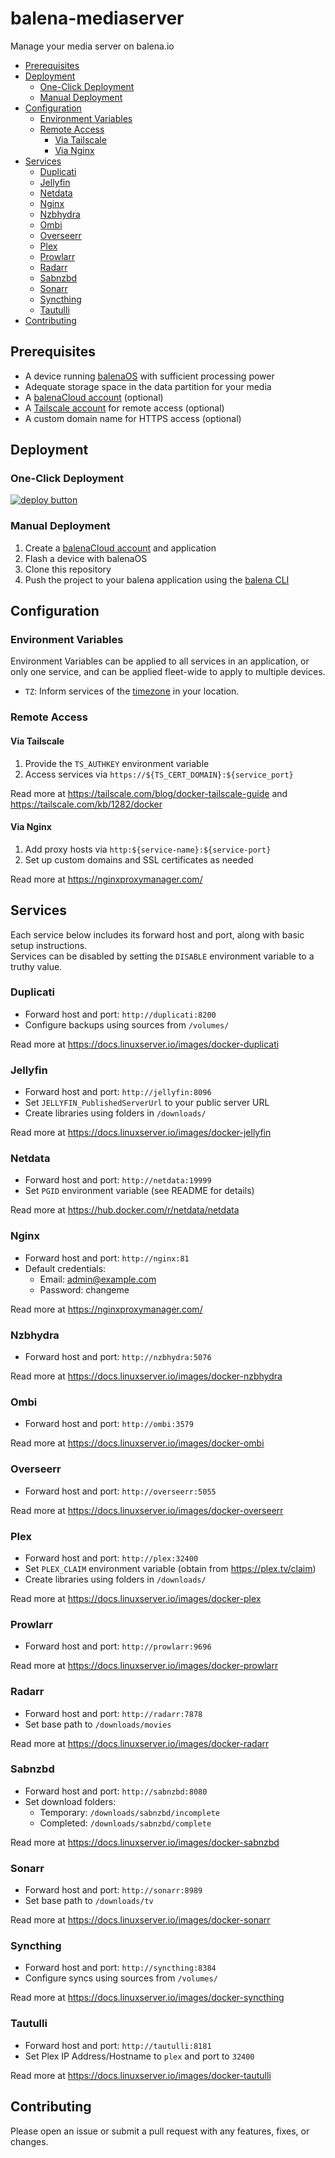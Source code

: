 # balena-mediaserver

Manage your media server on balena.io

- [Prerequisites](#prerequisites)
- [Deployment](#deployment)
  - [One-Click Deployment](#one-click-deployment)
  - [Manual Deployment](#manual-deployment)
- [Configuration](#configuration)
  - [Environment Variables](#environment-variables)
  - [Remote Access](#remote-access)
    - [Via Tailscale](#via-tailscale)
    - [Via Nginx](#via-nginx)
- [Services](#services)
  - [Duplicati](#duplicati)
  - [Jellyfin](#jellyfin)
  - [Netdata](#netdata)
  - [Nginx](#nginx)
  - [Nzbhydra](#nzbhydra)
  - [Ombi](#ombi)
  - [Overseerr](#overseerr)
  - [Plex](#plex)
  - [Prowlarr](#prowlarr)
  - [Radarr](#radarr)
  - [Sabnzbd](#sabnzbd)
  - [Sonarr](#sonarr)
  - [Syncthing](#syncthing)
  - [Tautulli](#tautulli)
- [Contributing](#contributing)

## Prerequisites

- A device running [balenaOS](https://balena.io/os) with sufficient processing power
- Adequate storage space in the data partition for your media
- A [balenaCloud account](https://dashboard.balena-cloud.com) (optional)
- A [Tailscale account](https://tailscale.com/) for remote access (optional)
- A custom domain name for HTTPS access (optional)

## Deployment

### One-Click Deployment

[![deploy button](https://balena.io/deploy.svg)](https://dashboard.balena-cloud.com/deploy?repoUrl=https://github.com/klutchell/balena-mediaserver)

### Manual Deployment

1. Create a [balenaCloud account](https://dashboard.balena-cloud.com) and application
2. Flash a device with balenaOS
3. Clone this repository
4. Push the project to your balena application using the [balena CLI](https://github.com/balena-io/balena-cli)

## Configuration

### Environment Variables

Environment Variables can be applied to all services in an application, or only one service, and can be applied fleet-wide to apply to multiple devices.

- `TZ`: Inform services of the [timezone](https://en.wikipedia.org/wiki/List_of_tz_database_time_zones) in your location.

### Remote Access

#### Via Tailscale

1. Provide the `TS_AUTHKEY` environment variable
2. Access services via `https://${TS_CERT_DOMAIN}:${service_port}`

Read more at <https://tailscale.com/blog/docker-tailscale-guide> and <https://tailscale.com/kb/1282/docker>

#### Via Nginx

1. Add proxy hosts via `http:${service-name}:${service-port}`
2. Set up custom domains and SSL certificates as needed

Read more at <https://nginxproxymanager.com/>

## Services

Each service below includes its forward host and port, along with basic setup instructions.\
Services can be disabled by setting the `DISABLE` environment variable to a truthy value.

### Duplicati

- Forward host and port: `http://duplicati:8200`
- Configure backups using sources from `/volumes/`

Read more at <https://docs.linuxserver.io/images/docker-duplicati>

### Jellyfin

- Forward host and port: `http://jellyfin:8096`
- Set `JELLYFIN_PublishedServerUrl` to your public server URL
- Create libraries using folders in `/downloads/`

Read more at <https://docs.linuxserver.io/images/docker-jellyfin>

### Netdata

- Forward host and port: `http://netdata:19999`
- Set `PGID` environment variable (see README for details)

Read more at <https://hub.docker.com/r/netdata/netdata>

### Nginx

- Forward host and port: `http://nginx:81`
- Default credentials:
  - Email: admin@example.com
  - Password: changeme

Read more at <https://nginxproxymanager.com/>

### Nzbhydra

- Forward host and port: `http://nzbhydra:5076`

Read more at <https://docs.linuxserver.io/images/docker-nzbhydra>

### Ombi

- Forward host and port: `http://ombi:3579`

Read more at <https://docs.linuxserver.io/images/docker-ombi>

### Overseerr

- Forward host and port: `http://overseerr:5055`

Read more at <https://docs.linuxserver.io/images/docker-overseerr>

### Plex

- Forward host and port: `http://plex:32400`
- Set `PLEX_CLAIM` environment variable (obtain from https://plex.tv/claim)
- Create libraries using folders in `/downloads/`

Read more at <https://docs.linuxserver.io/images/docker-plex>

### Prowlarr

- Forward host and port: `http://prowlarr:9696`

Read more at <https://docs.linuxserver.io/images/docker-prowlarr>

### Radarr

- Forward host and port: `http://radarr:7878`
- Set base path to `/downloads/movies`

Read more at <https://docs.linuxserver.io/images/docker-radarr>

### Sabnzbd

- Forward host and port: `http://sabnzbd:8080`
- Set download folders:
  - Temporary: `/downloads/sabnzbd/incomplete`
  - Completed: `/downloads/sabnzbd/complete`

Read more at <https://docs.linuxserver.io/images/docker-sabnzbd>

### Sonarr

- Forward host and port: `http://sonarr:8989`
- Set base path to `/downloads/tv`

Read more at <https://docs.linuxserver.io/images/docker-sonarr>

### Syncthing

- Forward host and port: `http://syncthing:8384`
- Configure syncs using sources from `/volumes/`

Read more at <https://docs.linuxserver.io/images/docker-syncthing>

### Tautulli

- Forward host and port: `http://tautulli:8181`
- Set Plex IP Address/Hostname to `plex` and port to `32400`

Read more at <https://docs.linuxserver.io/images/docker-tautulli>

## Contributing

Please open an issue or submit a pull request with any features, fixes, or changes.
